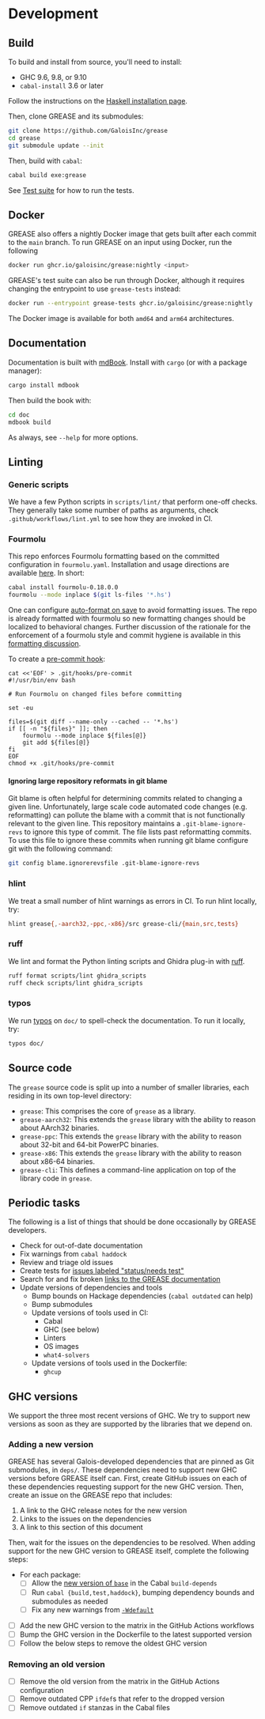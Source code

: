 # Development

## Build

To build and install from source, you'll need to install:

- GHC 9.6, 9.8, or 9.10
- `cabal-install` 3.6 or later

Follow the instructions on the [Haskell installation page][install-haskell].

[install-haskell]: https://www.haskell.org/downloads/

Then, clone GREASE and its submodules:

```sh
git clone https://github.com/GaloisInc/grease
cd grease
git submodule update --init
```

Then, build with `cabal`:

```sh
cabal build exe:grease
```

See [Test suite](tests.md) for how to run the tests.

## Docker

GREASE also offers a nightly Docker image that gets built after each commit to
the `main` branch. To run GREASE on an input using Docker, run the following

```sh
docker run ghcr.io/galoisinc/grease:nightly <input>
```

GREASE's test suite can also be run through Docker, although it requires
changing the entrypoint to use `grease-tests` instead:

```sh
docker run --entrypoint grease-tests ghcr.io/galoisinc/grease:nightly
```

The Docker image is available for both `amd64` and `arm64` architectures.

## Documentation

Documentation is built with [mdBook]. Install with `cargo` (or with a package
manager):

[mdBook]: https://rust-lang.github.io/mdBook/

```sh
cargo install mdbook
```

Then build the book with:

```sh
cd doc
mdbook build
```

As always, see `--help` for more options.

## Linting

### Generic scripts

We have a few Python scripts in `scripts/lint/` that perform one-off
checks. They generally take some number of paths as arguments, check
`.github/workflows/lint.yml` to see how they are invoked in CI.

### Fourmolu

This repo enforces Fourmolu formatting based on the committed configuration in `fourmolu.yaml`. Installation and usage directions are available
[here](https://github.com/fourmolu/fourmolu). In short:

```sh
cabal install fourmolu-0.18.0.0
fourmolu --mode inplace $(git ls-files '*.hs')
```

One can configure [auto-format on save](https://code.visualstudio.com/docs/editing/codebasics#_formatting) to avoid formatting issues.
The repo is already formatted with fourmolu so new formatting changes should be localized to behavioral changes. Further discussion of the rationale for the enforcement of a fourmolu style and commit hygiene is available in this [formatting discussion](./formatting.md).

To create a [pre-commit hook](https://git-scm.com/docs/githooks#_pre_commit):
```
cat <<'EOF' > .git/hooks/pre-commit
#!/usr/bin/env bash

# Run Fourmolu on changed files before committing

set -eu

files=$(git diff --name-only --cached -- '*.hs')
if [[ -n "${files}" ]]; then
    fourmolu --mode inplace ${files[@]}
    git add ${files[@]}
fi
EOF
chmod +x .git/hooks/pre-commit
```

#### Ignoring large repository reformats in git blame

Git blame is often helpful for determining commits related to changing a given line. Unfortunately, large scale code automated code changes (e.g. reformatting) can pollute the blame with a commit that is not functionally relevant to the given line. This repository maintains a `.git-blame-ignore-revs` to ignore this type of commit. The file lists past reformatting commits. To use this file to ignore these commits when running git blame configure git with the following command:

```sh
git config blame.ignorerevsfile .git-blame-ignore-revs
```

### hlint

We treat a small number of hlint warnings as errors in CI. To run hlint locally, try:

```sh
hlint grease{,-aarch32,-ppc,-x86}/src grease-cli/{main,src,tests}
```

### ruff

We lint and format the Python linting scripts and Ghidra plug-in with [ruff].

```sh
ruff format scripts/lint ghidra_scripts
ruff check scripts/lint ghidra_scripts
```

[ruff]: https://docs.astral.sh/ruff/

### typos

We run [typos] on `doc/` to spell-check the documentation. To run it locally,
try:

```bash
typos doc/
```

[typos]: https://github.com/crate-ci/typos

## Source code

The `grease` source code is split up into a number of smaller libraries, each
residing in its own top-level directory:

* `grease`: This comprises the core of `grease` as a library.
* `grease-aarch32`: This extends the `grease` library with the ability to reason
  about AArch32 binaries.
* `grease-ppc`: This extends the `grease` library with the ability to reason
  about 32-bit and 64-bit PowerPC binaries.
* `grease-x86`: This extends the `grease` library with the ability to reason
  about x86-64 binaries.
* `grease-cli`: This defines a command-line application on top of the library
  code in `grease`.

## Periodic tasks

The following is a list of things that should be done occasionally by GREASE
developers.

- Check for out-of-date documentation
- Fix warnings from `cabal haddock`
- Review and triage old issues
- Create tests for [issues labeled "status/needs test"]
- Search for and fix broken [links to the GREASE documentation]
- Update versions of dependencies and tools
  - Bump bounds on Hackage dependencies (`cabal outdated` can help)
  - Bump submodules
  - Update versions of tools used in CI:
    - Cabal
    - GHC (see below)
    - Linters
    - OS images
    - `what4-solvers`
  - Update versions of tools used in the Dockerfile:
    - `ghcup`


[issues labeled "status/needs test"]: https://github.com/GaloisInc/grease/issues?q=label%3A%22status%2Fneeds%20test%22
[links to the GREASE documentation]: https://github.com/search?q=owner%3AGaloisInc+%2Fgaloisinc.github.io%5C%2Fgrease%5C%2F%2F&type=code

## GHC versions

We support the three most recent versions of GHC.
We try to support new versions as soon as they are supported by the libraries that we depend on.

### Adding a new version

GREASE has several Galois-developed dependencies that are pinned as Git submodules, in `deps/`.
These dependencies need to support new GHC versions before GREASE itself can.
First, create GitHub issues on each of these dependencies requesting support for the new GHC version.
Then, create an issue on the GREASE repo that includes:

1. A link to the GHC release notes for the new version
2. Links to the issues on the dependencies
3. A link to this section of this document

Then, wait for the issues on the dependencies to be resolved.
When adding support for the new GHC version to GREASE itself, complete the following steps:

- For each package:
  - [ ] Allow the [new version of `base`][base] in the Cabal `build-depends`
  - [ ] Run `cabal {build,test,haddock}`, bumping dependency bounds and submodules as needed
  - [ ] Fix any new warnings from [`-Wdefault`][wdefault]
- [ ] Add the new GHC version to the matrix in the GitHub Actions workflows
- [ ] Bump the GHC version in the Dockerfile to the latest supported version
- [ ] Follow the below steps to remove the oldest GHC version

[base]: https://gitlab.haskell.org/ghc/ghc/-/wikis/commentary/libraries/version-history
[wdefault]: https://downloads.haskell.org/ghc/latest/docs/users_guide/using-warnings.html#ghc-flag-Wdefault

### Removing an old version

- [ ] Remove the old version from the matrix in the GitHub Actions configuration
- [ ] Remove outdated CPP `ifdef`s that refer to the dropped version
- [ ] Remove outdated `if` stanzas in the Cabal files

<!-- Copyright (c) Galois, Inc. 2024. -->
